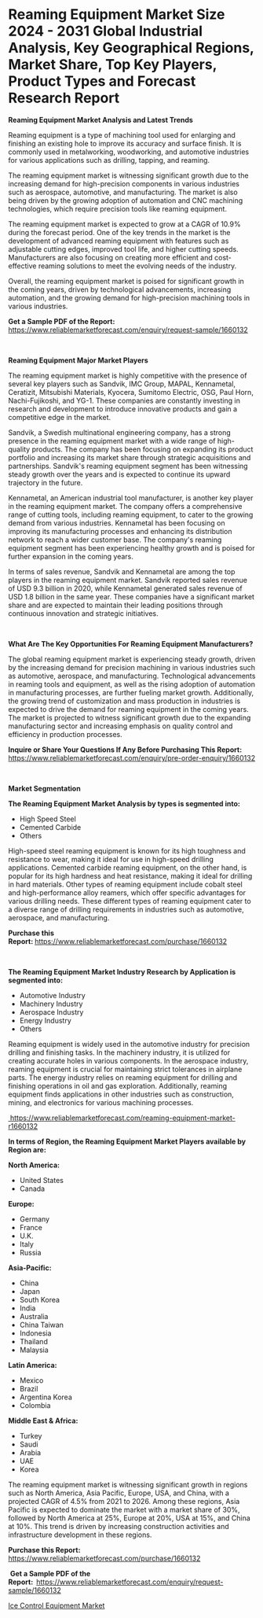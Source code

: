 <p><h1>Reaming Equipment Market Size 2024 - 2031 Global Industrial Analysis, Key Geographical Regions, Market Share, Top Key Players, Product Types and Forecast Research Report</h1></p><p><strong>Reaming Equipment Market Analysis and Latest Trends</strong></p>
<p><p>Reaming equipment is a type of machining tool used for enlarging and finishing an existing hole to improve its accuracy and surface finish. It is commonly used in metalworking, woodworking, and automotive industries for various applications such as drilling, tapping, and reaming.</p><p>The reaming equipment market is witnessing significant growth due to the increasing demand for high-precision components in various industries such as aerospace, automotive, and manufacturing. The market is also being driven by the growing adoption of automation and CNC machining technologies, which require precision tools like reaming equipment.</p><p>The reaming equipment market is expected to grow at a CAGR of 10.9% during the forecast period. One of the key trends in the market is the development of advanced reaming equipment with features such as adjustable cutting edges, improved tool life, and higher cutting speeds. Manufacturers are also focusing on creating more efficient and cost-effective reaming solutions to meet the evolving needs of the industry.</p><p>Overall, the reaming equipment market is poised for significant growth in the coming years, driven by technological advancements, increasing automation, and the growing demand for high-precision machining tools in various industries.</p></p>
<p><strong>Get a Sample PDF of the Report:&nbsp;</strong> <a href="https://www.reliablemarketforecast.com/enquiry/request-sample/1660132">https://www.reliablemarketforecast.com/enquiry/request-sample/1660132</a></p>
<p>&nbsp;</p>
<p><strong>Reaming Equipment Major Market Players</strong></p>
<p><p>The reaming equipment market is highly competitive with the presence of several key players such as Sandvik, IMC Group, MAPAL, Kennametal, Ceratizit, Mitsubishi Materials, Kyocera, Sumitomo Electric, OSG, Paul Horn, Nachi-Fujikoshi, and YG-1. These companies are constantly investing in research and development to introduce innovative products and gain a competitive edge in the market.</p><p>Sandvik, a Swedish multinational engineering company, has a strong presence in the reaming equipment market with a wide range of high-quality products. The company has been focusing on expanding its product portfolio and increasing its market share through strategic acquisitions and partnerships. Sandvik's reaming equipment segment has been witnessing steady growth over the years and is expected to continue its upward trajectory in the future.</p><p>Kennametal, an American industrial tool manufacturer, is another key player in the reaming equipment market. The company offers a comprehensive range of cutting tools, including reaming equipment, to cater to the growing demand from various industries. Kennametal has been focusing on improving its manufacturing processes and enhancing its distribution network to reach a wider customer base. The company's reaming equipment segment has been experiencing healthy growth and is poised for further expansion in the coming years.</p><p>In terms of sales revenue, Sandvik and Kennametal are among the top players in the reaming equipment market. Sandvik reported sales revenue of USD 9.3 billion in 2020, while Kennametal generated sales revenue of USD 1.8 billion in the same year. These companies have a significant market share and are expected to maintain their leading positions through continuous innovation and strategic initiatives.</p></p>
<p>&nbsp;</p>
<p><strong>What Are The Key Opportunities For Reaming Equipment Manufacturers?</strong></p>
<p><p>The global reaming equipment market is experiencing steady growth, driven by the increasing demand for precision machining in various industries such as automotive, aerospace, and manufacturing. Technological advancements in reaming tools and equipment, as well as the rising adoption of automation in manufacturing processes, are further fueling market growth. Additionally, the growing trend of customization and mass production in industries is expected to drive the demand for reaming equipment in the coming years. The market is projected to witness significant growth due to the expanding manufacturing sector and increasing emphasis on quality control and efficiency in production processes.</p></p>
<p><strong>Inquire or Share Your Questions If Any Before Purchasing This Report:</strong> <a href="https://www.reliablemarketforecast.com/enquiry/pre-order-enquiry/1660132">https://www.reliablemarketforecast.com/enquiry/pre-order-enquiry/1660132</a></p>
<p>&nbsp;</p>
<p><strong>Market Segmentation</strong></p>
<p><strong>The Reaming Equipment Market Analysis by types is segmented into:</strong></p>
<p><ul><li>High Speed Steel</li><li>Cemented Carbide</li><li>Others</li></ul></p>
<p><p>High-speed steel reaming equipment is known for its high toughness and resistance to wear, making it ideal for use in high-speed drilling applications. Cemented carbide reaming equipment, on the other hand, is popular for its high hardness and heat resistance, making it ideal for drilling in hard materials. Other types of reaming equipment include cobalt steel and high-performance alloy reamers, which offer specific advantages for various drilling needs. These different types of reaming equipment cater to a diverse range of drilling requirements in industries such as automotive, aerospace, and manufacturing.</p></p>
<p><strong>Purchase this Report:&nbsp;</strong><a href="https://www.reliablemarketforecast.com/purchase/1660132">https://www.reliablemarketforecast.com/purchase/1660132</a></p>
<p>&nbsp;</p>
<p><strong>The Reaming Equipment Market Industry Research by Application is segmented into:</strong></p>
<p><ul><li>Automotive Industry</li><li>Machinery Industry</li><li>Aerospace Industry</li><li>Energy Industry</li><li>Others</li></ul></p>
<p><p>Reaming equipment is widely used in the automotive industry for precision drilling and finishing tasks. In the machinery industry, it is utilized for creating accurate holes in various components. In the aerospace industry, reaming equipment is crucial for maintaining strict tolerances in airplane parts. The energy industry relies on reaming equipment for drilling and finishing operations in oil and gas exploration. Additionally, reaming equipment finds applications in other industries such as construction, mining, and electronics for various machining processes.</p></p>
<p><a href="https://www.reliablemarketforecast.com/reaming-equipment-market-r1660132">&nbsp;https://www.reliablemarketforecast.com/reaming-equipment-market-r1660132</a></p>
<p><strong>In terms of Region, the Reaming Equipment Market Players available by Region are:</strong></p>
<p>
    <p> <strong> North America: </strong>
        <ul>
            <li>United States</li>
            <li>Canada</li>
        </ul>
        </p> 
    <p> <strong> Europe: </strong>
        <ul>
            <li>Germany</li>
            <li>France</li>
            <li>U.K.</li>
            <li>Italy</li>
            <li>Russia</li>
        </ul>
        </p> 
    <p> <strong> Asia-Pacific: </strong>
        <ul>
            <li>China</li>
            <li>Japan</li>
            <li>South Korea</li>
            <li>India</li>
            <li>Australia</li>
            <li>China Taiwan</li>
            <li>Indonesia</li>
            <li>Thailand</li>
            <li>Malaysia</li>
        </ul>
        </p> 
    <p> <strong> Latin America: </strong>
        <ul>
            <li>Mexico</li>
            <li>Brazil</li>
            <li>Argentina Korea</li>
            <li>Colombia</li>
        </ul>
        </p> 
    <p> <strong> Middle East & Africa: </strong>
        <ul>
            <li>Turkey</li>
            <li>Saudi</li>
            <li>Arabia</li>
            <li>UAE</li>
            <li>Korea</li>
        </ul>
    </p>
    </p>
<p><p>The reaming equipment market is witnessing significant growth in regions such as North America, Asia Pacific, Europe, USA, and China, with a projected CAGR of 4.5% from 2021 to 2026. Among these regions, Asia Pacific is expected to dominate the market with a market share of 30%, followed by North America at 25%, Europe at 20%, USA at 15%, and China at 10%. This trend is driven by increasing construction activities and infrastructure development in these regions.</p></p>
<p><strong>Purchase this Report: </strong><a href="https://www.reliablemarketforecast.com/purchase/1660132">https://www.reliablemarketforecast.com/purchase/1660132</a></p>
<p>&nbsp;<strong>Get a Sample PDF of the Report:&nbsp;&nbsp;</strong><a href="https://www.reliablemarketforecast.com/enquiry/request-sample/1660132">https://www.reliablemarketforecast.com/enquiry/request-sample/1660132</a></p>
<p><strong></strong></p>
<p><p><a href="https://github.com/nafiafirdania/Market-Research-Report-List-1/blob/main/ice-control-equipment-market.md">Ice Control Equipment Market</a></p></p>